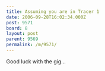 ```yaml
---
title: Assuming you are in Tracer 1
date: 2006-09-28T16:02:34.000Z
post: 9571
board: 8
layout: post
parent: 9569
permalink: /m/9571/
---
```

Good luck with the gig...
